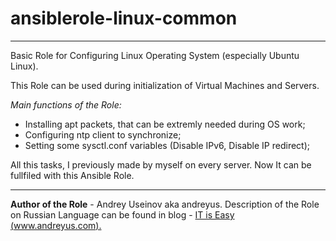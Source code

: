 # ansiblerole-linux-common

----

Basic Role for Configuring Linux Operating System (especially Ubuntu Linux).

This Role can be used during initialization of Virtual Machines and Servers.

*Main functions of the Role:*

- Installing apt packets, that can be extremly needed during OS work;
- Configuring ntp client to synchronize;
- Setting some sysctl.conf variables (Disable IPv6, Disable IP redirect);

All this tasks, I previously made by myself on every server. Now It can
be fullfiled with this Ansible Role.

----

**Author of the Role** - Andrey Useinov aka andreyus. Description of the Role
on Russian Language can be found in blog - [IT is Easy (www.andreyus.com).](https://www.andreyus.com/bazovaya-nastroyka-servera-s-pomoshyu-ansible/) 
